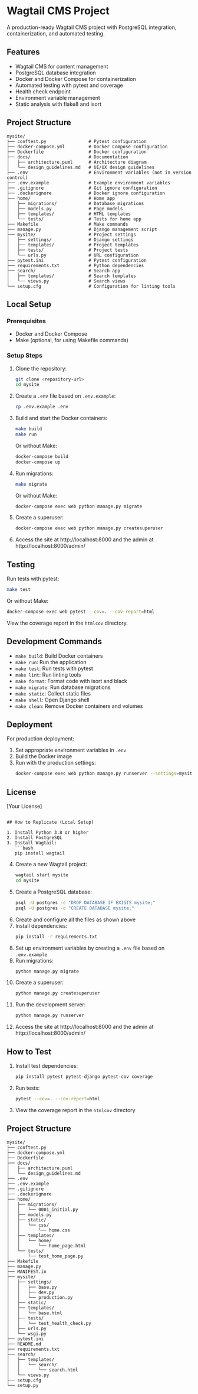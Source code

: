 # Wagtail CMS Project

A production-ready Wagtail CMS project with PostgreSQL integration, containerization, and automated testing.

## Features

- Wagtail CMS for content management
- PostgreSQL database integration
- Docker and Docker Compose for containerization
- Automated testing with pytest and coverage
- Health check endpoint
- Environment variable management
- Static analysis with flake8 and isort

## Project Structure

```
mysite/
├── conftest.py                # Pytest configuration
├── docker-compose.yml         # Docker Compose configuration
├── Dockerfile                 # Docker configuration
├── docs/                      # Documentation
│   ├── architecture.puml      # Architecture diagram
│   └── design_guidelines.md   # UI/UX design guidelines
├── .env                       # Environment variables (not in version control)
├── .env.example               # Example environment variables
├── .gitignore                 # Git ignore configuration
├── .dockerignore              # Docker ignore configuration
├── home/                      # Home app
│   ├── migrations/            # Database migrations
│   ├── models.py              # Page models
│   ├── templates/             # HTML templates
│   └── tests/                 # Tests for home app
├── Makefile                   # Make commands
├── manage.py                  # Django management script
├── mysite/                    # Project settings
│   ├── settings/              # Django settings
│   ├── templates/             # Project templates
│   ├── tests/                 # Project tests
│   └── urls.py                # URL configuration
├── pytest.ini                 # Pytest configuration
├── requirements.txt           # Python dependencies
├── search/                    # Search app
│   ├── templates/             # Search templates
│   └── views.py               # Search views
└── setup.cfg                  # Configuration for linting tools
```

## Local Setup

### Prerequisites

- Docker and Docker Compose
- Make (optional, for using Makefile commands)

### Setup Steps

1. Clone the repository:
   ```bash
   git clone <repository-url>
   cd mysite
   ```

2. Create a `.env` file based on `.env.example`:
   ```bash
   cp .env.example .env
   ```

3. Build and start the Docker containers:
   ```bash
   make build
   make run
   ```
   
   Or without Make:
   ```bash
   docker-compose build
   docker-compose up
   ```

4. Run migrations:
   ```bash
   make migrate
   ```
   
   Or without Make:
   ```bash
   docker-compose exec web python manage.py migrate
   ```

5. Create a superuser:
   ```bash
   docker-compose exec web python manage.py createsuperuser
   ```

6. Access the site at http://localhost:8000 and the admin at http://localhost:8000/admin/

## Testing

Run tests with pytest:

```bash
make test
```

Or without Make:

```bash
docker-compose exec web pytest --cov=. --cov-report=html
```

View the coverage report in the `htmlcov` directory.

## Development Commands

- `make build`: Build Docker containers
- `make run`: Run the application
- `make test`: Run tests with pytest
- `make lint`: Run linting tools
- `make format`: Format code with isort and black
- `make migrate`: Run database migrations
- `make static`: Collect static files
- `make shell`: Open Django shell
- `make clean`: Remove Docker containers and volumes

## Deployment

For production deployment:

1. Set appropriate environment variables in `.env`
2. Build the Docker image
3. Run with the production settings:
   ```bash
   docker-compose exec web python manage.py runserver --settings=mysite.settings.production
   ```

## License

[Your License]
```

## How to Replicate (Local Setup)

1. Install Python 3.8 or higher
2. Install PostgreSQL
3. Install Wagtail:
   ```bash
   pip install wagtail
   ```
4. Create a new Wagtail project:
   ```bash
   wagtail start mysite
   cd mysite
   ```
5. Create a PostgreSQL database:
   ```bash
   psql -U postgres -c "DROP DATABASE IF EXISTS mysite;"
   psql -U postgres -c "CREATE DATABASE mysite;"
   ```
6. Create and configure all the files as shown above
7. Install dependencies:
   ```bash
   pip install -r requirements.txt
   ```
8. Set up environment variables by creating a `.env` file based on `.env.example`
9. Run migrations:
   ```bash
   python manage.py migrate
   ```
10. Create a superuser:
    ```bash
    python manage.py createsuperuser
    ```
11. Run the development server:
    ```bash
    python manage.py runserver
    ```
12. Access the site at http://localhost:8000 and the admin at http://localhost:8000/admin/

## How to Test

1. Install test dependencies:
   ```bash
   pip install pytest pytest-django pytest-cov coverage
   ```
2. Run tests:
   ```bash
   pytest --cov=. --cov-report=html
   ```
3. View the coverage report in the `htmlcov` directory

## Project Structure

```
mysite/
├── conftest.py
├── docker-compose.yml
├── Dockerfile
├── docs/
│   ├── architecture.puml
│   └── design_guidelines.md
├── .env
├── .env.example
├── .gitignore
├── .dockerignore
├── home/
│   ├── migrations/
│   │   └── 0001_initial.py
│   ├── models.py
│   ├── static/
│   │   └── css/
│   │       └── home.css
│   ├── templates/
│   │   └── home/
│   │       └── home_page.html
│   └── tests/
│       └── test_home_page.py
├── Makefile
├── manage.py
├── MANIFEST.in
├── mysite/
│   ├── settings/
│   │   ├── base.py
│   │   ├── dev.py
│   │   └── production.py
│   ├── static/
│   ├── templates/
│   │   └── base.html
│   ├── tests/
│   │   └── test_health_check.py
│   ├── urls.py
│   └── wsgi.py
├── pytest.ini
├── README.md
├── requirements.txt
├── search/
│   ├── templates/
│   │   └── search/
│   │       └── search.html
│   └── views.py
├── setup.cfg
└── setup.py
